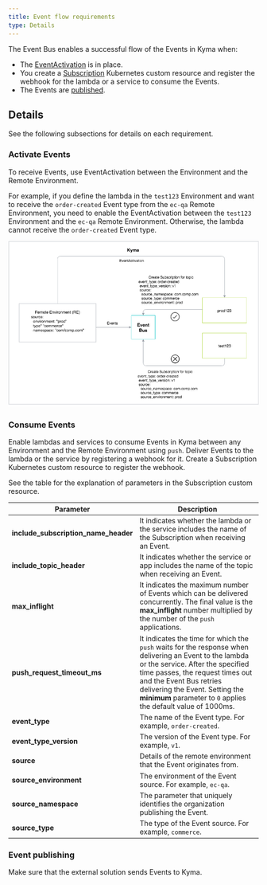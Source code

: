 ```yaml
---
title: Event flow requirements
type: Details
---
```


The Event Bus enables a successful flow of the Events in Kyma when:

- The [EventActivation](#activate-events) is in place.
- You create a [Subscription](#consume-events) Kubernetes custom resource and register the webhook for the lambda or a service to consume the Events.
- The Events are [published](#event-publishing).

## Details

See the following subsections for details on each requirement.

### Activate Events

To receive Events, use EventActivation between the Environment and the Remote Environment.

For example, if you define the lambda in the `test123` Environment and want to receive the `order-created` Event type from the `ec-qa` Remote Environment, you need to enable the EventActivation between the `test123` Environment and the `ec-qa` Remote Environment. Otherwise, the lambda cannot receive the `order-created` Event type.

![EventActivation.png](assets/event-activation.png)

### Consume Events

Enable lambdas and services to consume Events in Kyma between any Environment and the Remote Environment using `push`. Deliver Events to the lambda or the service by registering a webhook for it. Create a Subscription Kubernetes custom resource to register the webhook.

See the table for the explanation of parameters in the Subscription custom resource.

| Parameter | Description |
|----------------|------|
| **include_subscription_name_header** | It indicates whether the lambda or the service includes the name of the Subscription when receiving an Event. |
| **include_topic_header** | It indicates whether the service or app includes the name of the topic when receiving an Event. |
| **max_inflight** | It indicates the maximum number of Events which can be delivered concurrently. The final value is the **max_inflight** number multiplied by the number of the `push` applications. |
| **push_request_timeout_ms** | It indicates the time for which the `push` waits for the response when delivering an Event to the lambda or the service. After the specified time passes, the request times out and the Event Bus retries delivering the Event. Setting the **minimum** parameter to `0` applies the default value of 1000ms. |
| **event_type** | The name of the Event type. For example, `order-created`.|
| **event_type_version** | The version of the Event type. For example, `v1`. |
| **source** | Details of the remote environment that the Event originates from. |
| **source_environment** | The environment of the Event source. For example, `ec-qa`. |
| **source_namespace** | The parameter that uniquely identifies the organization publishing the Event. |
| **source_type** | The type of the Event source. For example, `commerce`. |

### Event publishing

Make sure that the external solution sends Events to Kyma.
